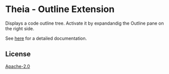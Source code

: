 # Theia - Outline Extension

Displays a code outline tree. 
Activate it by expandandig the Outline pane on the right side.  

See [here](https://github.com/theia-ide/theia) for a detailed documentation.

## License
[Apache-2.0](https://github.com/theia-ide/theia/blob/master/LICENSE)